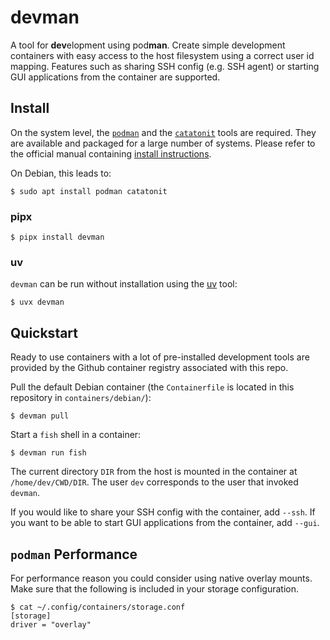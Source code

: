 <!--
SPDX-FileCopyrightText: Stefan Tatschner
SPDX-License-Identifier: CC0-1.0
-->

# devman

A tool for **dev**elopment using pod**man**.
Create simple development containers with easy access to the host filesystem using a correct user id mapping.
Features such as sharing SSH config (e.g. SSH agent) or starting GUI applications from the container are supported.

## Install

On the system level, the [`podman`](https://podman.io/) and the [`catatonit`](https://github.com/openSUSE/catatonit) tools are required.
They are available and packaged for a large number of systems.
Please refer to the official manual containing [install instructions](https://podman.io/docs/installation).

On Debian, this leads to:

```
$ sudo apt install podman catatonit
```

### pipx

```
$ pipx install devman
```

### uv

`devman` can be run without installation using the [uv](https://github.com/astral-sh/uv) tool:

```
$ uvx devman
```

## Quickstart

Ready to use containers with a lot of pre-installed development tools are provided by the Github container registry associated with this repo.

Pull the default Debian container (the `Containerfile` is located in this repository in `containers/debian/`):

```
$ devman pull
```

Start a `fish` shell in a container:

```
$ devman run fish
```

The current directory `DIR` from the host is mounted in the container at `/home/dev/CWD/DIR`.
The user `dev` corresponds to the user that invoked `devman`.

If you would like to share your SSH config with the container, add `--ssh`.
If you want to be able to start GUI applications from the container, add `--gui`.

## `podman` Performance

For performance reason you could consider using native overlay mounts.
Make sure that the following is included in your storage configuration.

```
$ cat ~/.config/containers/storage.conf
[storage]
driver = "overlay"
```

